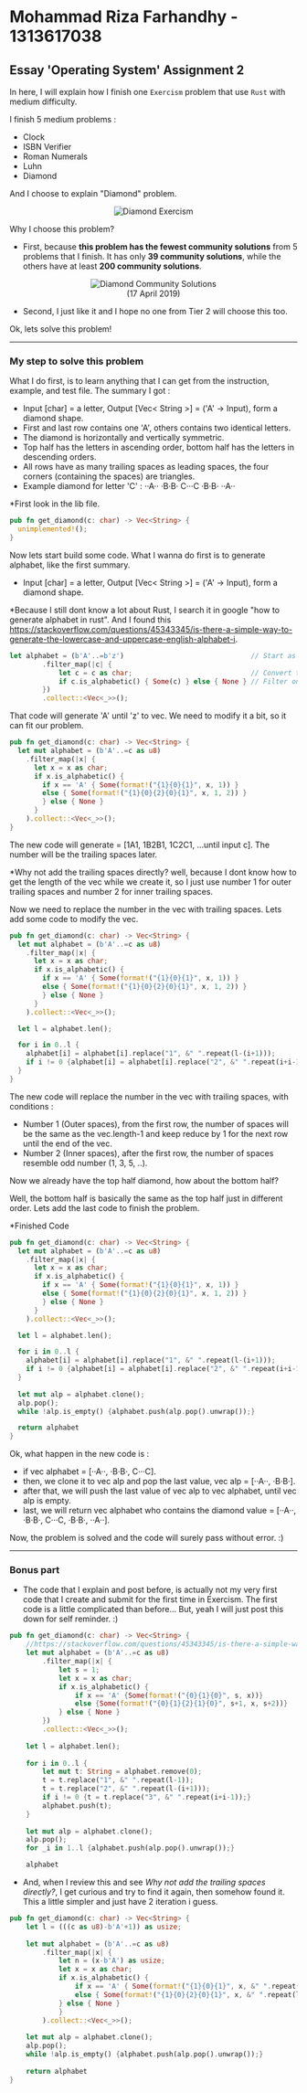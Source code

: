 Mohammad Riza Farhandhy - 1313617038
======
Essay 'Operating System' Assignment 2
------

In here, I will explain how I finish one `Exercism` problem that use `Rust` with medium difficulty.

I finish 5 medium problems :
* Clock
* ISBN Verifier
* Roman Numerals
* Luhn
* Diamond

And I choose to explain "Diamond" problem.

<p align="center">
<img src="https://github.com/MRizaF/OS_A2/blob/image/Diamond-Exercism.PNG" alt="Diamond Exercism"/>
</p>

Why I choose this problem?

* First, because **this problem has the fewest community solutions** from 5 problems that I finish. It has only **39 community solutions**, while the others have at least **200 community solutions**.

<p align="center">
<img src="https://github.com/MRizaF/OS_A2/blob/image/Diamond-Community-Solutions.PNG" alt="Diamond Community Solutions"/></br>
(17 April 2019)
</p>

* Second, I just like it and I hope no one from Tier 2 will choose this too.

Ok, lets solve this problem!

---
### My step to solve this problem

What I do first, is to learn anything that I can get from the instruction, example, and test file. The summary I got :
* Input [char] = a letter, Output [Vec< String >] = ('A' -> Input), form a diamond shape.
* First and last row contains one 'A', others contains two identical letters.
* The diamond is horizontally and vertically symmetric.
* Top half has the letters in ascending order, bottom half has the letters in descending orders.
* All rows have as many trailing spaces as leading spaces, the four corners (containing the spaces) are triangles.
* Example diamond for letter 'C' : ··A·· ·B·B· C···C ·B·B· ··A··

*First look in the lib file.
```rust
pub fn get_diamond(c: char) -> Vec<String> {
  unimplemented!();
}
```

Now lets start build some code. What I wanna do first is to generate alphabet, like the first summary.
* Input [char] = a letter, Output [Vec< String >] = ('A' -> Input), form a diamond shape.

*Because I still dont know a lot about Rust, I search it in google "how to generate alphabet in rust". And I found this https://stackoverflow.com/questions/45343345/is-there-a-simple-way-to-generate-the-lowercase-and-uppercase-english-alphabet-i.

```rust
let alphabet = (b'A'..=b'z')                               // Start as u8
        .filter_map(|c| {
            let c = c as char;                             // Convert to char
            if c.is_alphabetic() { Some(c) } else { None } // Filter only alphabetic chars
        })          
        .collect::<Vec<_>>();
```

That code will generate 'A' until 'z' to vec. We need to modify it a bit, so it can fit our problem.

```rust
pub fn get_diamond(c: char) -> Vec<String> {
  let mut alphabet = (b'A'..=c as u8)
    .filter_map(|x| {
      let x = x as char;
      if x.is_alphabetic() {
        if x == 'A' { Some(format!("{1}{0}{1}", x, 1)) }
        else { Some(format!("{1}{0}{2}{0}{1}", x, 1, 2)) }
        } else { None }
      }
    ).collect::<Vec<_>>();
}
```

The new code will generate = [1A1, 1B2B1, 1C2C1, ...until input c]. The number will be the trailing spaces later.

*Why not add the trailing spaces directly? well, because I dont know how to get the length of the vec while we create it, so I just use number 1 for outer trailing spaces and number 2 for inner trailing spaces.

Now we need to replace the number in the vec with trailing spaces. Lets add some code to modify the vec.

```rust
pub fn get_diamond(c: char) -> Vec<String> {
  let mut alphabet = (b'A'..=c as u8)
    .filter_map(|x| {
      let x = x as char;
      if x.is_alphabetic() {
        if x == 'A' { Some(format!("{1}{0}{1}", x, 1)) }
        else { Some(format!("{1}{0}{2}{0}{1}", x, 1, 2)) }
        } else { None }
      }
    ).collect::<Vec<_>>();

  let l = alphabet.len();

  for i in 0..l {
    alphabet[i] = alphabet[i].replace("1", &" ".repeat(l-(i+1)));
    if i != 0 {alphabet[i] = alphabet[i].replace("2", &" ".repeat(i+i-1));}
  }
}
```

The new code will replace the number in the vec with trailing spaces, with conditions :
* Number 1 (Outer spaces), from the first row, the number of spaces will be the same as the vec.length-1 and keep reduce by 1 for the next row until the end of the vec.
* Number 2 (Inner spaces), after the first row, the number of spaces resemble odd number (1, 3, 5, ..).

Now we already have the top half diamond, how about the bottom half?

Well, the bottom half is basically the same as the top half just in different order. Lets add the last code to finish the problem.

*Finished Code
```rust
pub fn get_diamond(c: char) -> Vec<String> {
  let mut alphabet = (b'A'..=c as u8)
    .filter_map(|x| {
      let x = x as char;
      if x.is_alphabetic() {
        if x == 'A' { Some(format!("{1}{0}{1}", x, 1)) }
        else { Some(format!("{1}{0}{2}{0}{1}", x, 1, 2)) }
        } else { None }
      }
    ).collect::<Vec<_>>();

  let l = alphabet.len();

  for i in 0..l {
    alphabet[i] = alphabet[i].replace("1", &" ".repeat(l-(i+1)));
    if i != 0 {alphabet[i] = alphabet[i].replace("2", &" ".repeat(i+i-1));}
  }
  
  let mut alp = alphabet.clone();
  alp.pop();
  while !alp.is_empty() {alphabet.push(alp.pop().unwrap());}

  return alphabet
}
```

Ok, what happen in the new code is :
* if vec alphabet = [··A··, ·B·B·, C···C].
* then, we clone it to vec alp and pop the last value, vec alp = [··A··, ·B·B·].
* after that, we will push the last value of vec alp to vec alphabet, until vec alp is empty.
* last, we will return vec alphabet who contains the diamond value = [··A··, ·B·B·, C···C, ·B·B·, ··A··].

Now, the problem is solved and the code will surely pass without error. :)

---
### Bonus part

* The code that I explain and post before, is actually not my very first code that I create and submit for the first time in Exercism. The first code is a little complicated than before... But, yeah I will just post this down for self reminder. :)

``` rust
pub fn get_diamond(c: char) -> Vec<String> {
    //https://stackoverflow.com/questions/45343345/is-there-a-simple-way-to-generate-the-lowercase-and-uppercase-english-alphabet-i
    let mut alphabet = (b'A'..=c as u8)
        .filter_map(|x| {
            let s = 1;
            let x = x as char;
            if x.is_alphabetic() {
                if x == 'A' {Some(format!("{0}{1}{0}", s, x))}
                else {Some(format!("{0}{1}{2}{1}{0}", s+1, x, s+2))}
            } else { None }
        })          
        .collect::<Vec<_>>();
        
    let l = alphabet.len();
    
    for i in 0..l {
        let mut t: String = alphabet.remove(0);
        t = t.replace("1", &" ".repeat(l-1));
        t = t.replace("2", &" ".repeat(l-(i+1)));
        if i != 0 {t = t.replace("3", &" ".repeat(i+i-1));}
        alphabet.push(t);
    }
        
    let mut alp = alphabet.clone();
    alp.pop();
    for _i in 1..l {alphabet.push(alp.pop().unwrap());}

    alphabet
```

* And, when I review this and see *Why not add the trailing spaces directly?*, I get curious and try to find it again, then somehow found it. This a little simpler and just have 2 iteration i guess.

```rust
pub fn get_diamond(c: char) -> Vec<String> {
    let l = (((c as u8)-b'A'+1)) as usize;
    
    let mut alphabet = (b'A'..=c as u8)
        .filter_map(|x| {
            let n = (x-b'A') as usize;
            let x = x as char;
            if x.is_alphabetic() {
                if x == 'A' { Some(format!("{1}{0}{1}", x, &" ".repeat(l-(n+1)))) }
                else { Some(format!("{1}{0}{2}{0}{1}", x, &" ".repeat(l-(n+1)), &" ".repeat(n+n-1))) }
            } else { None }
            }
        ).collect::<Vec<_>>();  
        
    let mut alp = alphabet.clone();
    alp.pop();
    while !alp.is_empty() {alphabet.push(alp.pop().unwrap());}
    
    return alphabet
}
```
